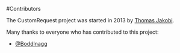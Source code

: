 #Contributors

The CustomRequest project was started in 2013 by [Thomas Jakobi](https://github.com/jako).

Many thanks to everyone who has contributed to this project:

* [@Boddlnagg](https://github.com/Boddlnagg)

